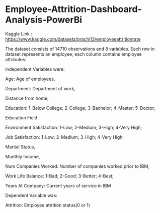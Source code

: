 # Employee-Attrition-Dashboard-Analysis-PowerBi

Kaggle Link : https://www.kaggle.com/datasets/prachi13/employeeattritionrate

The dataset consists of 14710 observations and 8 variables. Each row in dataset represents an employee; each column contains employee attributes:

Independent Variables were:

Age: Age of employees,

Department: Department of work,

Distance from home,

Education: 1-Below College; 2-College; 3-Bachelor; 4-Master; 5-Doctor;

Education Field

Environment Satisfaction: 1-Low; 2-Medium; 3-High; 4-Very High;

Job Satisfaction: 1-Low; 2-Medium; 3-High; 4-Very High;

Marital Status,

Monthly Income,

Num Companies Worked: Number of companies worked prior to IBM,

Work Life Balance: 1-Bad; 2-Good; 3-Better; 4-Best;

Years At Company: Current years of service in IBM

Dependent Variable was:

Attrition: Employee attrition status(0 or 1)
